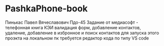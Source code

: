 # PashkaPhone-book
Пинькас Павел Вячеславович Пдо-45 Задание от медиасофт - телефонная книга КЭИ
валидация форм, добавление контактов, удаление, добавление в избронное и поиск контактов
для запуска этого проэкта на локальном пк требуется редактор кода по типу VS code
